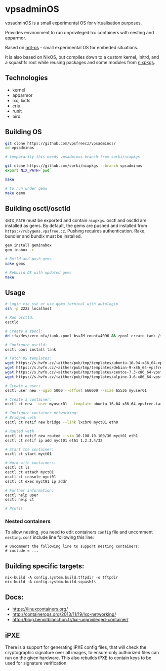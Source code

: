 # vpsadminOS

vpsadminOS is a small experimental OS for virtualisation purposes.

Provides environment to run unprivileged lxc containers with nesting and apparmor.

Based on [not-os](https://github.com/cleverca22/not-os/) - small experimental OS for embeded situations.

It is also based on NixOS, but compiles down to a custom kernel, initrd, and a squashfs root while
reusing packages and some modules from [nixpkgs](https://github.com/NixOS/nixpkgs/).

## Technologies

- kernel
- apparmor
- lxc, lxcfs
- criu
- runit
- bird

## Building OS

```bash
git clone https://github.com/vpsfreecz/vpsadminos/
cd vpsadminos

# temporarily this needs vpsadminos branch from sorki/nixpkgs

git clone https://github.com/sorki/nixpkgs --branch vpsadminos
export NIX_PATH=`pwd`

make

# to run under qemu
make qemu
```

## Building osctl/osctld
`$NIX_PATH` must be exported and contain `nixpkgs`. osctl and osctld are
installed as gems. By default, the gems are pushed and installed from
`https://rubygems.vpsfree.cz`. Pushing requires authentication. Rake, bundler
and bundix must be installed.

```bash
gem install geminabox
gem inabox -c

# Build and push gems
make gems

# Rebuild OS with updated gems
make
```

## Usage

```bash
# Login via ssh or use qemu terminal with autologin
ssh -p 2222 localhost

# Run osctld:
osctld

# Create a zpool:
dd if=/dev/zero of=/tank.zpool bs=1M count=4096 && zpool create tank /tank.zpool

# Configure osctld:
osctl pool install tank

# Fetch OS templates:
wget https://s.hvfn.cz/~aither/pub/tmp/templates/ubuntu-16.04-x86_64-vpsfree.tar.gz
wget https://s.hvfn.cz/~aither/pub/tmp/templates/debian-9-x86_64-vpsfree.tar.gz
wget https://s.hvfn.cz/~aither/pub/tmp/templates/centos-7.3-x86_64-vpsfree.tar.gz
wget https://s.hvfn.cz/~aither/pub/tmp/templates/alpine-3.6-x86_64-vpsfree.tar.gz

# Create a user:
osctl user new --ugid 5000 --offset 666000 --size 65536 myuser01

# Create a container:
osctl ct new --user myuser01 --template ubuntu-16.04-x86_64-vpsfree.tar.gz myct01

# Configure container networking:
# Bridged veth
osctl ct netif new bridge --link lxcbr0 myct01 eth0

# Routed veth
osctl ct netif new routed --via 10.100.10.100/30 myct01 eth1
osctl ct netif ip add myct01 eth1 1.2.3.4/32

# Start the container:
osctl ct start myct01

# Work with containers:
osctl ct ls
osctl ct attach myct01
osctl ct console myct01
osctl ct exec myct01 ip addr

# Further information:
osctl help user
osctl help ct

# Profit
```

### Nested containers

To allow nesting, you need to edit containers `config` file
and uncomment `nesting.conf` include line following this line:

```
# Uncomment the following line to support nesting containers:
# include = ...
```

## Building specific targets:

```
nix-build -A config.system.build.tftpdir -o tftpdir
nix-build -A config.system.build.squashfs
```

## Docs:

* https://linuxcontainers.org/
* http://containerops.org/2013/11/19/lxc-networking/
* http://blog.benoitblanchon.fr/lxc-unprivileged-container/

## iPXE

There is a support for generating iPXE config files, that will check the cryptographic signature over all images, to ensure only authorized files can run on the given hardware.
This also rebuilds iPXE to contain keys to be used for signature verification.
